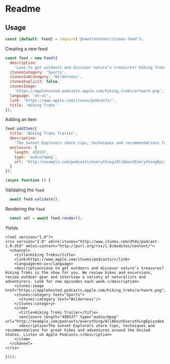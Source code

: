 # Readme

## Usage

```javascript
const {default: Feed} = require('@newfrontdoor/itunes-feed');
```

Creating a new feed

```javascript
const feed = new Feed({
  description:
    'Love to get outdoors and discover nature’s treasures? Hiking Treks is the show for you. We review hikes and excursions, review outdoor gear and interview a variety of naturalists and adventurers. Look for new episodes each week.',
  itunesCategory: 'Sports',
  itunesSubCategory: 'Wilderness',
  itunesExplicit: false,
  itunesImage:
    'https://applehosted.podcasts.apple.com/hiking_treks/artwork.png',
  language: 'en-us',
  link: 'https://www.apple.com/itunes/podcasts/',
  title: 'Hiking Treks'
});
```

Adding an item

```javascript
feed.addItem({
  title: 'Hiking Treks Trailer',
  description:
    'The Sunset Explorers share tips, techniques and recommendations for great hikes and adventures around the United States. Listen on Apple Podcasts.',
  enclosure: {
    length: 498537,
    type: 'audio/mpeg',
    url: 'http://example.com/podcasts/everything/AllAboutEverythingEpisode4.mp3'
  }
});

(async function () {
```

Validating the `feed`

```javascript
  await feed.validate();
```

Rendering the `feed`

```javascript
  const xml = await feed.render();
```

Yields

    <?xml version="1.0"?>
    <rss version="2.0" xmlns:itunes="http://www.itunes.com/dtds/podcast-1.0.dtd" xmlns:content="http://purl.org/rss/1.0/modules/content/">
      <channel>
        <title>Hiking Treks</title>
        <link>https://www.apple.com/itunes/podcasts/</link>
        <language>en-us</language>
        <description>Love to get outdoors and discover nature’s treasures? Hiking Treks is the show for you. We review hikes and excursions, review outdoor gear and interview a variety of naturalists and adventurers. Look for new episodes each week.</description>
        <itunes:image href="https://applehosted.podcasts.apple.com/hiking_treks/artwork.png"/>
        <itunes:category text="Sports">
          <itunes:category text="Wilderness"/>
        </itunes:category>
        <item>
          <title>Hiking Treks Trailer</title>
          <enclosure length="498537" type="audio/mpeg" url="http://example.com/podcasts/everything/AllAboutEverythingEpisode4.mp3"/>
          <description>The Sunset Explorers share tips, techniques and recommendations for great hikes and adventures around the United States. Listen on Apple Podcasts.</description>
        </item>
      </channel>
    </rss>

```javascript
})();
```
